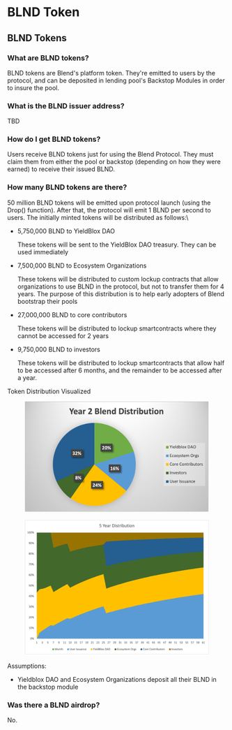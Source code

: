 # BLND Token

## BLND Tokens

### What are BLND tokens?

BLND tokens are Blend's platform token. They're emitted to users by the protocol, and can be deposited in lending pool's Backstop Modules in order to insure the pool.

### What is the BLND issuer address?

TBD

### How do I get BLND tokens?

Users receive BLND tokens just for using the Blend Protocol. They must claim them from either the pool or backstop (depending on how they were earned) to receive their issued BLND.

### How many BLND tokens are there?

50 million BLND tokens will be emitted upon protocol launch (using the Drop() function). After that, the protocol will emit 1 BLND per second to users. The initially minted tokens will be distributed as follows:\\

*   5,750,000 BLND to YieldBlox DAO

    These tokens will be sent to the YieldBlox DAO treasury. They can be used immediately
*   7,500,000 BLND to Ecosystem Organizations

    These tokens will be distributed to custom lockup contracts that allow organizations to use BLND in the protocol, but not to transfer them for 4 years. The purpose of this distribution is to help early adopters of Blend bootstrap their pools
*   27,000,000 BLND to core contributors

    These tokens will be distributed to lockup smartcontracts where they cannot be accessed for 2 years
*   9,750,000 BLND to investors

    These tokens will be distributed to lockup smartcontracts that allow half to be accessed after 6 months, and the remainder to be accessed after a year.

Token Distribution Visualized

<figure><img src="../.gitbook/assets/2yrdistro.png" alt=""><figcaption></figcaption></figure>

<figure><img src="../.gitbook/assets/distro2.png" alt=""><figcaption></figcaption></figure>

Assumptions:

* Yieldblox DAO and Ecosystem Organizations deposit all their BLND in the backstop module

### Was there a BLND airdrop?

No.
